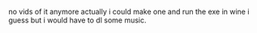 no vids of it anymore actually i could make one and run the exe in wine i guess but i would have to dl some music.
